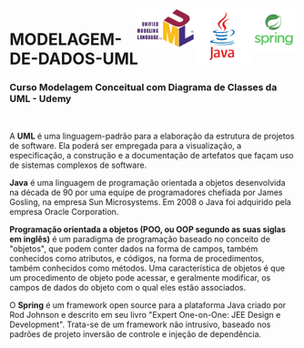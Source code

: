<img src="logo-spring.png" align="right" width="80">
<img src="logo-java.png" align="right" width="100">
<img src="UML_logo.svg.png" align="right" width="100">

# MODELAGEM-DE-DADOS-UML

<h3>Curso Modelagem Conceitual com Diagrama de Classes da UML - Udemy</h3>
<br>

A <strong>UML</strong> é uma linguagem-padrão para a elaboração da estrutura de projetos de software. Ela poderá ser empregada para a visualização, a especificação, a construção e a documentação de artefatos que façam uso de sistemas complexos de software.

<strong>Java</strong> é uma linguagem de programação orientada a objetos desenvolvida na década de 90 por uma equipe de programadores chefiada por James Gosling, na empresa Sun Microsystems. Em 2008 o Java foi adquirido pela empresa Oracle Corporation.

<strong>Programação orientada a objetos (POO, ou OOP segundo as suas siglas em inglês)</strong> é um paradigma de programação baseado no conceito de "objetos", que podem conter dados na forma de campos, também conhecidos como atributos, e códigos, na forma de procedimentos, também conhecidos como métodos. Uma característica de objetos é que um procedimento de objeto pode acessar, e geralmente modificar, os campos de dados do objeto com o qual eles estão associados.

O <strong>Spring</strong> é um framework open source para a plataforma Java criado por Rod Johnson e descrito em seu livro "Expert One-on-One: JEE Design e Development". Trata-se de um framework não intrusivo, baseado nos padrões de projeto inversão de controle e injeção de dependência.